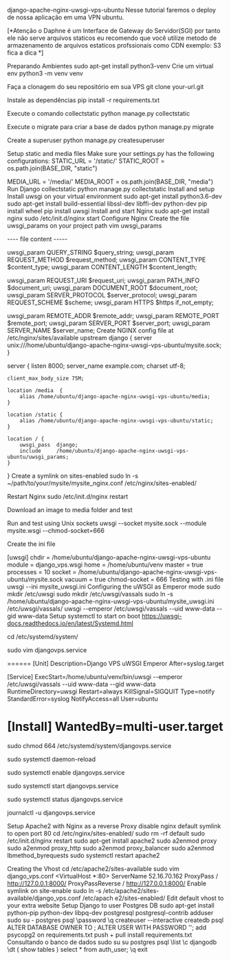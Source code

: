 django-apache-nginx-uwsgi-vps-ubuntu
Nesse tutorial faremos o deploy de nossa aplicação em uma VPN ubuntu.

[*Atenção o Daphne é um Interface de Gateway do Servidor(SGI) por tanto ele não serve arquivos staticos
eu recomendo que você utilize metodo de armazenamento de arquivos estaticos profssionais como CDN exemplo: S3 fica a dica *]

Preparando Ambientes
sudo apt-get install python3-venv
Crie um virtual env
python3 -m venv venv

Faça a clonagem do seu repositório em sua VPS
git clone your-url.git

Instale as dependências pip install -r requirements.txt

Execute o comando collectstatic python manage.py collectstatic

Execute o migrate para criar a base de dados python manage.py migrate

Create a superuser python manage.py createsuperuser

Setup static and media files
Make sure your settings.py has the following configurations:
STATIC_URL = '/static/'
STATIC_ROOT = os.path.join(BASE_DIR, "static")

MEDIA_URL = '/media/'
MEDIA_ROOT = os.path.join(BASE_DIR, "media")
Run Django collectstatic python manage.py collectstatic
Install and setup
Install uwsgi on your virtual environment
sudo apt-get install python3.6-dev
sudo apt-get install build-essential libssl-dev libffi-dev python-dev
pip install wheel
pip install uwsgi
Install and start Nginx
sudo apt-get install nginx
sudo /etc/init.d/nginx start
Configure Nginx
Create the file uwsgi_params on your project path
vim uwsgi_params

---- file content -----

uwsgi_param  QUERY_STRING       $query_string;
uwsgi_param  REQUEST_METHOD     $request_method;
uwsgi_param  CONTENT_TYPE       $content_type;
uwsgi_param  CONTENT_LENGTH     $content_length;

uwsgi_param  REQUEST_URI        $request_uri;
uwsgi_param  PATH_INFO          $document_uri;
uwsgi_param  DOCUMENT_ROOT      $document_root;
uwsgi_param  SERVER_PROTOCOL    $server_protocol;
uwsgi_param  REQUEST_SCHEME     $scheme;
uwsgi_param  HTTPS              $https if_not_empty;

uwsgi_param  REMOTE_ADDR        $remote_addr;
uwsgi_param  REMOTE_PORT        $remote_port;
uwsgi_param  SERVER_PORT        $server_port;
uwsgi_param  SERVER_NAME        $server_name;
Create NGINX config file at /etc/nginx/sites/available
upstream django {
    server unix:///home/ubuntu/django-apache-nginx-uwsgi-vps-ubuntu/mysite.sock; 
}

server {
    listen      8000;
    server_name example.com;
    charset     utf-8;

    client_max_body_size 75M; 

    location /media  {
        alias /home/ubuntu/django-apache-nginx-uwsgi-vps-ubuntu/media; 
    }

    location /static {
        alias /home/ubuntu/django-apache-nginx-uwsgi-vps-ubuntu/static;
    }

    location / {
        uwsgi_pass  django;
        include     /home/ubuntu/django-apache-nginx-uwsgi-vps-ubuntu/uwsgi_params; 
    }
}
Create a symlink on sites-enabled sudo ln -s ~/path/to/your/mysite/mysite_nginx.conf /etc/nginx/sites-enabled/

Restart Nginx sudo /etc/init.d/nginx restart

Download an image to media folder and test

Run and test using Unix sockets uwsgi --socket mysite.sock --module mysite.wsgi --chmod-socket=666

Create the ini file

[uwsgi]
chdir           = /home/ubuntu/django-apache-nginx-uwsgi-vps-ubuntu
module          = django_vps.wsgi
home            = /home/ubuntu/venv
master          = true
processes       = 10
socket          = /home/ubuntu/django-apache-nginx-uwsgi-vps-ubuntu/mysite.sock
vacuum          = true
chmod-socket    = 666
Testing with .ini file uwsgi --ini mysite_uwsgi.ini
Configuring the uWSGI as Emperor mode
sudo mkdir /etc/uwsgi
sudo mkdir /etc/uwsgi/vassals
sudo ln -s /home/ubuntu/django-apache-nginx-uwsgi-vps-ubuntu/mysite_uwsgi.ini /etc/uwsgi/vassals/
uwsgi --emperor /etc/uwsgi/vassals --uid www-data --gid www-data
Setup systemctl to start on boot
https://uwsgi-docs.readthedocs.io/en/latest/Systemd.html

cd /etc/systemd/system/

sudo vim djangovps.service


======
[Unit]
Description=Django VPS uWSGI Emperor
After=syslog.target

[Service]
ExecStart=/home/ubuntu/venv/bin/uwsgi --emperor /etc/uwsgi/vassals --uid www-data --gid www-data
RuntimeDirectory=uwsgi
Restart=always
KillSignal=SIGQUIT
Type=notify
StandardError=syslog
NotifyAccess=all
User=ubuntu

[Install]
WantedBy=multi-user.target
======

sudo chmod 664 /etc/systemd/system/djangovps.service

sudo systemctl daemon-reload

sudo systemctl enable djangovps.service

 sudo systemctl start djangovps.service

 sudo systemctl status djangovps.service

journalctl -u djangovps.service

Setup Apache2 with Nginx as a reverse Proxy
disable nginx default symlink to open port 80
 cd /etc/nginx/sites-enabled/
 sudo rm -rf default
 sudo /etc/init.d/nginx restart
sudo apt-get install apache2
sudo a2enmod proxy
sudo a2enmod proxy_http
sudo a2enmod proxy_balancer
sudo a2enmod lbmethod_byrequests
sudo systemctl restart apache2

Creating the Vhost
cd /etc/apache2/sites-available
sudo vim django_vps.conf
<VirtualHost *:80>
    ServerName 52.16.70.162
    ProxyPass / http://127.0.0.1:8000/
    ProxyPassReverse / http://127.0.0.1:8000/
</VirtualHost>
Enable symlink on site-enable
sudo ln -s /etc/apache2/sites-available/django_vps.conf /etc/apach
e2/sites-enabled/
Edit default vhost to your extra website
Setup Django to user Postgres DB
sudo apt-get install python-pip python-dev libpq-dev postgresql postgresql-contrib
adduser <username>
sudo su - postgres
psql
\password
\q
createuser --interactive
createdb <database name>
psql
ALTER DATABASE <database name> OWNER TO <role name>;
ALTER USER <username> WITH PASSWORD '<new password>';
add psycopg2 on requirements.txt
push + pull
install requirements.txt
Consultando o banco de dados
sudo su
su postgres
psql
\list
\c djangodb
\dt ( show tables )
select * from auth_user;
\q
exit
